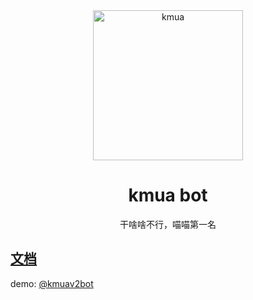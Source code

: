 <div align="center">
<img src="https://t.me/i/userpic/320/kmuav2bot.jpg" alt="kmua" width="240">

# kmua bot

干啥啥不行，喵喵第一名
</div>


## [文档](https://krau.github.io/kmua-bot/)

demo: [@kmuav2bot](https://t.me/kmuav2bot)